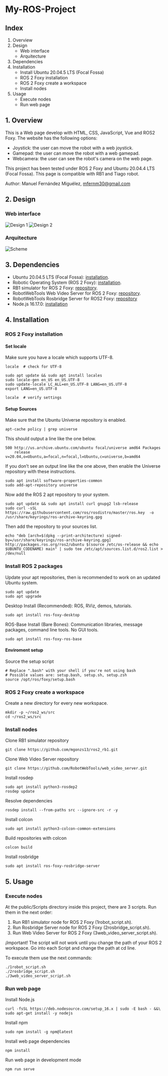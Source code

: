 # My-ROS-Project

## Index
1. Overview
2. Design
    - Web interface
    - Arquitecture
3. Dependencies
4. Installation
    - Install Ubuntu 20.04.5 LTS (Focal Fossa)
    - ROS 2 Foxy installation
    - ROS 2 Foxy create a workspace
    - Install nodes
5. Usage
    - Execute nodes
    - Run web page

## 1. Overview
This is a Web page develop with HTML, CSS, JavaScript, Vue and ROS2 Foxy.
The website has the following options:
- Joystick: the user can move the robot with a web joystick.
- Gamepad: the user can move the robot with a web gamepad.
- Webcamera: the user can see the robot's camera on the web page.

This project has been tested under ROS 2 Foxy and Ubuntu 20.04.4 LTS (Focal Fossa).
This page is compatible with RB1 and Tiago robot.

Author: Manuel Fernández Miguélez, mfernm30@gmail.com

## 2. Design
### Web interface
![Design 1](Documentation/Design_1.png)
![Design 2](Documentation/Design_2.png)
### Arquitecture
![Scheme](Documentation/Architecture_Scheme.png)

## 3. Dependencies
- Ubuntu 20.04.5 LTS (Focal Fossa): [installation](https://releases.ubuntu.com/focal/).
- Robotic Operating System (ROS 2 Foxy): [installation](https://docs.ros.org/en/foxy/Installation/Ubuntu-Install-Debians.html).
- RB1 simulator for ROS 2 Foxy: [repository](https://github.com/mgonzs13/ros2_rb1.git).
- RobotWebTools Web Video Server for ROS 2 Foxy: [repository](https://github.com/RobotWebTools/web_video_server/tree/ros2).
- RobotWebTools Rosbridge Server for ROS2 Foxy: [repository](https://github.com/RobotWebTools/rosbridge_suite)
- Node.js 16.17.0: [installation](https://github.com/nodesource/distributions/blob/master/README.md)

## 4. Installation
### ROS 2 Foxy installation
#### Set locale
Make sure you have a locale which supports UTF-8.
```
locale  # check for UTF-8

sudo apt update && sudo apt install locales
sudo locale-gen en_US en_US.UTF-8
sudo update-locale LC_ALL=en_US.UTF-8 LANG=en_US.UTF-8
export LANG=en_US.UTF-8

locale  # verify settings
```

#### Setup Sources
Make sure that the Ubuntu Universe repository is enabled.
```
apt-cache policy | grep universe
```
This should output a line like the one below.
```
500 http://us.archive.ubuntu.com/ubuntu focal/universe amd64 Packages
    release v=20.04,o=Ubuntu,a=focal,n=focal,l=Ubuntu,c=universe,b=amd64
```
If you don’t see an output line like the one above, then enable the Universe repository with these instructions.
```
sudo apt install software-properties-common
sudo add-apt-repository universe
```
Now add the ROS 2 apt repository to your system.
```
sudo apt update && sudo apt install curl gnupg2 lsb-release
sudo curl -sSL https://raw.githubusercontent.com/ros/rosdistro/master/ros.key  -o /usr/share/keyrings/ros-archive-keyring.gpg
```
Then add the repository to your sources list.
```
echo "deb [arch=$(dpkg --print-architecture) signed-by=/usr/share/keyrings/ros-archive-keyring.gpg] http://packages.ros.org/ros2/ubuntu $(source /etc/os-release && echo $UBUNTU_CODENAME) main" | sudo tee /etc/apt/sources.list.d/ros2.list > /dev/null
```

### Install ROS 2 packages
Update your apt repositories, then is recommended to work on an updated Ubuntu system.
```
sudo apt update
sudo apt upgrade
```
Desktop Install (Recommended): ROS, RViz, demos, tutorials.
```
sudo apt install ros-foxy-desktop
```
ROS-Base Install (Bare Bones): Communication libraries, message packages, command line tools. No GUI tools.
```
sudo apt install ros-foxy-ros-base
```

#### Enviroment setup
Source the setup script
```
# Replace ".bash" with your shell if you're not using bash
# Possible values are: setup.bash, setup.sh, setup.zsh
source /opt/ros/foxy/setup.bash
```

### ROS 2 Foxy create a workspace
Create a new directory for every new workspace.
```
mkdir -p ~/ros2_ws/src
cd ~/ros2_ws/src
```
### Install nodes
Clone RB1 simulator repository
```
git clone https://github.com/mgonzs13/ros2_rb1.git
```
Clone Web Video Server repository
```
git clone https://github.com/RobotWebTools/web_video_server.git
```
Install rosdep
```
sudo apt install python3-rosdep2
rosdep update
```
Resolve dependencies
```
rosdep install --from-paths src --ignore-src -r -y
```
Install colcon
```
sudo apt install python3-colcon-common-extensions
```
Build repositories with colcon
```
colcon build
```
Install rosbridge
```
sudo apt install ros-foxy-rosbridge-server
```
## 5. Usage
### Execute nodes
At the public/Scripts directory inside this project, there are 3 scripts.
Run them in the next order:

1. Run RB1 simulator node for ROS 2 Foxy (1robot_script.sh).
2. Run Rosbridge Server node for ROS 2 Foxy (2rosbridge_script.sh).
3. Run Web Video Server for ROS 2 Foxy (3web_video_server_script.sh).

¡Important! The script will not work until you change the path of your ROS 2 workspace.
Go into each Script and change the path at cd line.

To execute them use the next commands:
```
./1robot_script.sh
./2rosbridge_script.sh
./3web_video_server_script.sh
```
### Run web page
Install Node.js
```
curl -fsSL https://deb.nodesource.com/setup_16.x | sudo -E bash - &&\
sudo apt-get install -y nodejs
```
Install npm
```
sudo npm install -g npm@latest
```
Install web page dependencies
```
npm install
```
Run web page in development mode
```
npm run serve
```